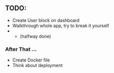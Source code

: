 TODO:
-
- Create User block on dashboard
- Walkthrough whole app, try to break it yourself 
- - (halfway done)

### After That ...

- Create Docker file
- Think about deployment